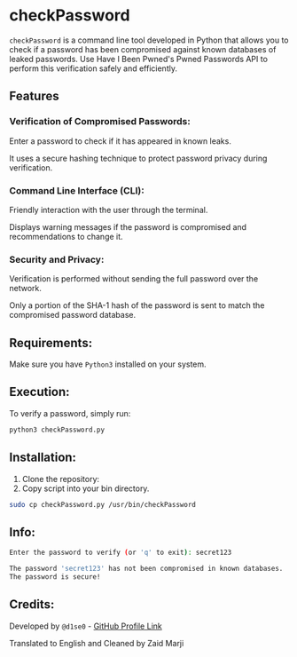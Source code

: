 # checkPassword

`checkPassword` is a command line tool developed in Python that allows you to check if a password has been compromised against known databases of leaked passwords. Use Have I Been Pwned's Pwned Passwords API to perform this verification safely and efficiently.

## Features

### Verification of Compromised Passwords:

Enter a password to check if it has appeared in known leaks.

It uses a secure hashing technique to protect password privacy during verification.

### Command Line Interface (CLI):

Friendly interaction with the user through the terminal.

Displays warning messages if the password is compromised and recommendations to change it.

### Security and Privacy:

Verification is performed without sending the full password over the network.

Only a portion of the SHA-1 hash of the password is sent to match the compromised password database.

## Requirements:

Make sure you have `Python3` installed on your system.

## Execution:

To verify a password, simply run:

```bash
python3 checkPassword.py
```

## Installation:

1. Clone the repository:
2. Copy script into your bin directory.

```bash
sudo cp checkPassword.py /usr/bin/checkPassword
```

## Info:

```bash
Enter the password to verify (or 'q' to exit): secret123

The password 'secret123' has not been compromised in known databases.
The password is secure!
```

## Credits:

Developed by `@d1se0` - [GitHub Profile Link](https://github.com/D1se0) 

Translated to English and Cleaned by Zaid Marji
